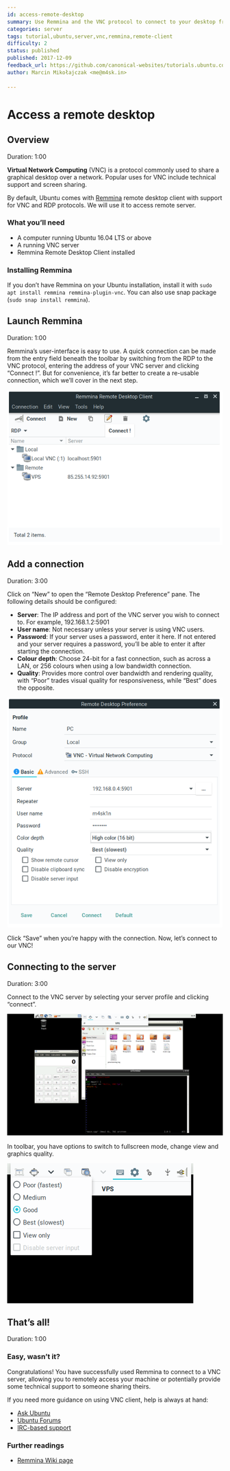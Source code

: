 ```yaml
---
id: access-remote-desktop
summary: Use Remmina and the VNC protocol to connect to your desktop from anywhere, or access remotely shared desktops locally.
categories: server
tags: tutorial,ubuntu,server,vnc,remmina,remote-client
difficulty: 2
status: published
published: 2017-12-09
feedback_url: https://github.com/canonical-websites/tutorials.ubuntu.com/issues
author: Marcin Mikołajczak <me@m4sk.in>

---
```


# Access a remote desktop

## Overview
Duration: 1:00

**Virtual Network Computing** (VNC) is a protocol commonly used to share a graphical desktop over a network. Popular uses for VNC include technical support and screen sharing.

By default, Ubuntu comes with [Remmina] remote desktop client with support for VNC and RDP protocols. We will use it to access remote server.

### What you’ll need

  - A computer running Ubuntu 16.04 LTS or above
  - A running VNC server
  - Remmina Remote Desktop Client installed

### Installing Remmina

If you don’t have Remmina on your Ubuntu installation, install it with `sudo apt install remmina remmina-plugin-vnc`. You can also use snap package (`sudo snap install remmina`).


## Launch Remmina
Duration: 1:00

Remmina’s user-interface is easy to use. A quick connection can be made from the entry field beneath the toolbar by switching from the RDP to the VNC protocol, entering the address of your VNC server and clicking “Connect !”. But for convenience, it’s far better to create a re-usable connection, which we’ll cover in the next step.

![screenshot](remmina-interface.png)


## Add a connection
Duration: 3:00

Click on “New” to open the “Remote Desktop Preference” pane. The following details should be configured:

  - **Server**: The IP address and port of the VNC server you wish to connect to. For example, 192.168.1.2:5901
  - **User name**: Not necessary unless your server is using VNC users.
  - **Password**: If your server uses a password, enter it here. If not entered and your server requires a password, you’ll be able to enter it after starting the connection.
  - **Colour depth**: Choose 24-bit for a fast connection, such as across a LAN, or 256 colours when using a low bandwidth connection.
  - **Quality**: Provides more control over bandwidth and rendering quality, with “Poor” trades visual quality for responsiveness, while “Best” does the opposite.

![screenshot](adding-connection.png)

Click “Save” when you’re happy with the connection. Now, let’s connect to our VNC!


## Connecting to the server
Duration: 3:00

Connect to the VNC server by selecting your server profile and clicking “connect”.

![screenshot](preview.png)

In toolbar, you have options to switch to fullscreen mode, change view and graphics quality. 

![screenshot](toolbar.png)


## That’s all!
Duration: 1:00

### Easy, wasn’t it?

Congratulations! You have successfully used Remmina to connect to a VNC server, allowing you to remotely access your machine or potentially provide some technical support to someone sharing theirs.

If you need more guidance on using VNC client, help is always at hand:

* [Ask Ubuntu][askubuntu]
* [Ubuntu Forums][forums]
* [IRC-based support][ubuntuirc]

### Further readings
  - [Remmina Wiki page][remmina-wiki]

<!-- LINKS -->
[Remmina]: https://www.remmina.org/
[askubuntu]: https://askubuntu.com/
[forums]: https://ubuntuforums.org/
[ubuntuirc]: https://wiki.ubuntu.com/IRC/ChannelList
[remmina-wiki]: https://github.com/FreeRDP/Remmina/wiki

